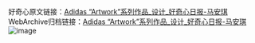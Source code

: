 好奇心原文链接：[Adidas “Artwork”系列作品_设计_好奇心日报-马安琪 ](https://www.qdaily.com/articles/12559.html)
WebArchive归档链接：[Adidas “Artwork”系列作品_设计_好奇心日报-马安琪 ](http://web.archive.org/web/20190623172819/https://www.qdaily.com/articles/12559.html)
![image](http://ww3.sinaimg.cn/large/007d5XDply1g3wjuhj7zlj30u02x518w)